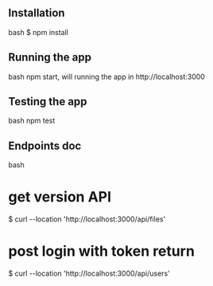 ## Installation

bash
$ npm install

## Running the app

bash npm start, will running the app in http://localhost:3000

## Testing the app

bash npm test

## Endpoints doc

bash
# get version API
$ curl --location 'http://localhost:3000/api/files'

# post login with token return
$ curl --location 'http://localhost:3000/api/users'
